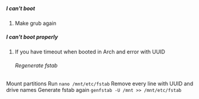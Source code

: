 ##### I can't boot
1. Make grub again

##### I can't boot properly
1. If you have timeout when booted in Arch and error with UUID	
	###### Regenerate fstab
Mount partitions
Run `nano /mnt/etc/fstab`
Remove every line with UUID and drive names
Generate fstab again `genfstab -U /mnt >> /mnt/etc/fstab`
